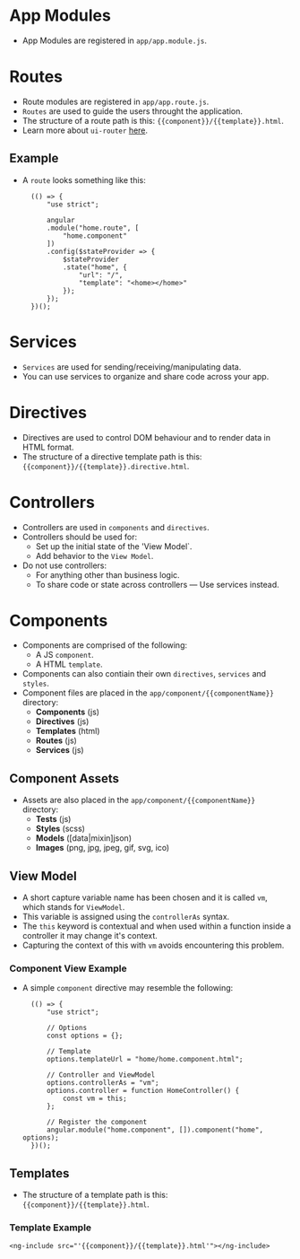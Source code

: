 # App Modules
- App Modules are registered in `app/app.module.js`.

# Routes
- Route modules are registered in `app/app.route.js`.
- `Routes` are used to guide the users throught the application.
- The structure of a route path is this: `{{component}}/{{template}}.html`.
- Learn more about `ui-router` [here](https://github.com/angular-ui/ui-router).

## Example
- A `route` looks something like this:

		(() => {
			"use strict";
			
			angular
			.module("home.route", [
				"home.component"
			])
			.config($stateProvider => {
				$stateProvider
				.state("home", {
					"url": "/",
					"template": "<home></home>"
				});
			});
		})();

# Services
- `Services` are used for sending/receiving/manipulating data.
- You can use services to organize and share code across your app.

# Directives
- Directives are used to control DOM behaviour and to render data in HTML format.
- The structure of a directive template path is this: `{{component}}/{{template}}.directive.html`.

# Controllers
- Controllers are used in `components` and `directives`.
- Controllers should be used for:
	- Set up the initial state of the 'View Model`.
	- Add behavior to the `View Model`.
- Do not use controllers:
	- For anything other than business logic.
	- To share code or state across controllers — Use services instead.

# Components
- Components are comprised of the following:
	- A JS `component`.
	- A HTML `template`.
- Components can also contiain their own `directives`, `services` and `styles`.
- Component files are placed in the `app/component/{{componentName}}` directory:
	- **Components** (js)
	- **Directives** (js)
	- **Templates** (html)
	- **Routes** (js)
	- **Services** (js)

## Component Assets
- Assets are also placed in the `app/component/{{componentName}}` directory:
	- **Tests** (js)
	- **Styles** (scss)
	- **Models** ([data|mixin]json)
	- **Images** (png, jpg, jpeg, gif, svg, ico)

## View Model
- A short capture variable name has been chosen and it is called `vm`, which stands for `ViewModel`.
- This variable is assigned using the `controllerAs` syntax.
- The `this` keyword is contextual and when used within a function inside a controller it may change it's context.
- Capturing the context of this with `vm` avoids encountering this problem.

### Component View Example
- A simple `component` directive may resemble the following:

		(() => {
			"use strict";
			
			// Options
			const options = {};
			
			// Template
			options.templateUrl = "home/home.component.html";
			
			// Controller and ViewModel
			options.controllerAs = "vm";
			options.controller = function HomeController() {
				const vm = this;
			};
			
			// Register the component
			angular.module("home.component", []).component("home", options);
		})();

## Templates
- The structure of a template path is this: `{{component}}/{{template}}.html`.

### Template Example

	<ng-include src="'{{component}}/{{template}}.html'"></ng-include>
